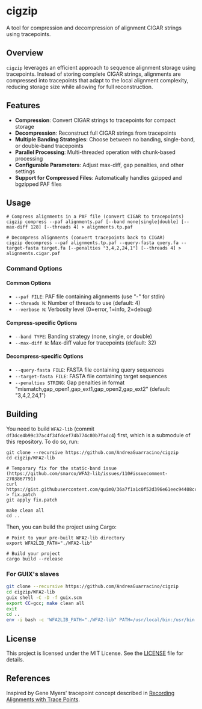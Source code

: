 # cigzip

A tool for compression and decompression of alignment CIGAR strings using tracepoints.

## Overview

`cigzip` leverages an efficient approach to sequence alignment storage using tracepoints. Instead of storing complete CIGAR strings, alignments are compressed into tracepoints that adapt to the local alignment complexity, reducing storage size while allowing for full reconstruction.

## Features

- **Compression**: Convert CIGAR strings to tracepoints for compact storage
- **Decompression**: Reconstruct full CIGAR strings from tracepoints
- **Multiple Banding Strategies**: Choose between no banding, single-band, or double-band tracepoints
- **Parallel Processing**: Multi-threaded operation with chunk-based processing
- **Configurable Parameters**: Adjust max-diff, gap penalties, and other settings
- **Support for Compressed Files**: Automatically handles gzipped and bgzipped PAF files

## Usage

```shell
# Compress alignments in a PAF file (convert CIGAR to tracepoints)
cigzip compress --paf alignments.paf [--band none|single|double] [--max-diff 128] [--threads 4] > alignments.tp.paf

# Decompress alignments (convert tracepoints back to CIGAR)
cigzip decompress --paf alignments.tp.paf --query-fasta query.fa --target-fasta target.fa [--penalties "3,4,2,24,1"] [--threads 4] > alignments.cigar.paf
```

### Command Options

#### Common Options
- `--paf FILE`: PAF file containing alignments (use "-" for stdin)
- `--threads N`: Number of threads to use (default: 4)
- `--verbose N`: Verbosity level (0=error, 1=info, 2=debug)

#### Compress-specific Options
- `--band TYPE`: Banding strategy (none, single, or double)
- `--max-diff N`: Max-diff value for tracepoints (default: 32)

#### Decompress-specific Options
- `--query-fasta FILE`: FASTA file containing query sequences
- `--target-fasta FILE`: FASTA file containing target sequences
- `--penalties STRING`: Gap penalties in format "mismatch,gap_open1,gap_ext1,gap_open2,gap_ext2" (default: "3,4,2,24,1")

## Building

You need to build `WFA2-lib` (commit `df3dce4b99c37ac4f34fdcef74b774c80b7fadc4`) first, which is a submodule of this repository. To do so, run:

```shell
git clone --recursive https://github.com/AndreaGuarracino/cigzip
cd cigzip/WFA2-lib

# Temporary fix for the static-band issue (https://github.com/smarco/WFA2-lib/issues/110#issuecomment-2703867791)
curl https://gist.githubusercontent.com/quim0/36a7f1a1c0f52d396e61eec94408cc46/raw/02b118bee2b9b3c6e690ae82f22650b07c719ad5/gistfile1.txt > fix.patch
git apply fix.patch

make clean all
cd ..
```

Then, you can build the project using Cargo:

```shell
# Point to your pre-built WFA2-lib directory
export WFA2LIB_PATH="./WFA2-lib"

# Build your project
cargo build --release
```

### For GUIX's slaves

```bash
git clone --recursive https://github.com/AndreaGuarracino/cigzip
cd cigzip/WFA2-lib
guix shell -C -D -f guix.scm
export CC=gcc; make clean all
exit
cd ..
env -i bash -c 'WFA2LIB_PATH="./WFA2-lib" PATH=/usr/local/bin:/usr/bin:/bin ~/.cargo/bin/cargo build --release'
```

## License

This project is licensed under the MIT License. See the [LICENSE](LICENSE) file for details.

## References
Inspired by Gene Myers' tracepoint concept described in [Recording Alignments with Trace Points](https://dazzlerblog.wordpress.com/2015/11/05/trace-points/).